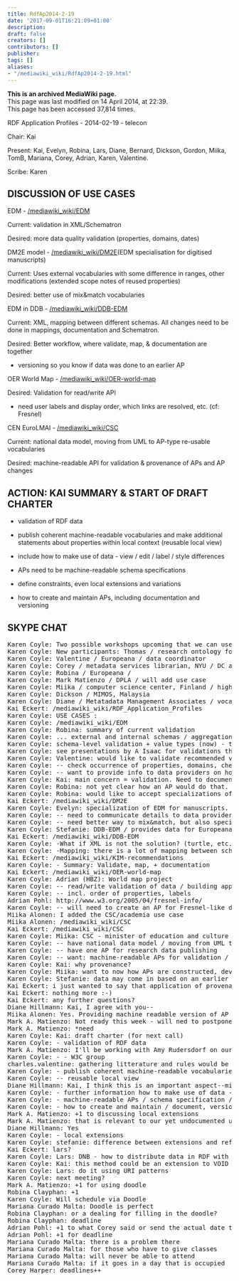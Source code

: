 ```yaml
---
title: RdfAp2014-2-19
date: '2017-09-01T16:21:09+01:00'
description: 
draft: false
creators: []
contributors: []
publisher: 
tags: []
aliases:
- "/mediawiki_wiki/RdfAp2014-2-19.html"
---
```


 **This is an archived MediaWiki page.**  
This page was last modified on 14 April 2014, at 22:39.  
This page has been accessed 37,814 times.

RDF Application Profiles - 2014-02-19 - telecon

Chair: Kai

Present: Kai, Evelyn, Robina, Lars, Diane, Bernard, Dickson, Gordon, Miika, TomB, Mariana, Corey, Adrian, Karen, Valentine.

Scribe: Karen

## DISCUSSION OF USE CASES

EDM - [/mediawiki_wiki/EDM](/mediawiki_wiki/EDM)

Current: validation in XML/Schematron

Desired: more data quality validation (properties, domains, dates)

DM2E model - [/mediawiki_wiki/DM2E](/mediawiki_wiki/DM2E)(EDM specialisation for digitised manuscripts)

Current: Uses external vocabularies with some difference in ranges, other modifications (extended scope notes of reused properties)

Desired: better use of mix&match vocabularies

EDM in DDB - [/mediawiki_wiki/DDB-EDM](/mediawiki_wiki/DDB-EDM)

Current: XML, mapping between different schemas. All changes need to be done in mappings, documentation and Schematron.

Desired: Better workflow, where validate, map, & documentation are together

- versioning so you know if data was done to an earlier AP

OER World Map - [/mediawiki_wiki/OER-world-map](/mediawiki_wiki/OER-world-map)

Desired: Validation for read/write API

- need user labels and display order, which links are resolved, etc. (cf: Fresnel)

CEN EuroLMAI - [/mediawiki_wiki/CSC](/mediawiki_wiki/CSC)

Current: national data model, moving from UML to AP-type re-usable vocabularies

Desired: machine-readable API for validation & provenance of APs and AP changes

## ACTION: KAI SUMMARY & START OF DRAFT CHARTER

- validation of RDF data

- publish coherent machine-readable vocabularies and make additional statements about properties within local context (reusable local view)

- include how to make use of data - view / edit / label / style differences

- APs need to be machine-readable schema specifications

- define constraints, even local extensions and variations

- how to create and maintain APs, including documentation and versioning

## SKYPE CHAT
<pre>
Karen Coyle: Two possible workshops upcoming that we can use to discuss APs
Karen Coyle: New participants: Thomas / research ontology for social sciences; model transformations based on meta-modeling.
Karen Coyle: Valentine / Europeana / data coordinator
Karen Coyle: Corey / metadata services librarian, NYU / DC architecture forum / RDF in Blacklight, Hydra, Fedora
Karen Coyle: Robina / Europeana /
Karen Coyle: Mark Matienzo / DPLA / will add use case
Karen Coyle: Miika / computer science center, Finland / higher ed and academia
Karen Coyle: Dickson / MIMOS, Malaysia
Karen Coyle: Diane / Metatadata Management Associates / vocabulary development, registries
Kai Eckert: /mediawiki_wiki/RDF_Application_Profiles
Karen Coyle: USE CASES :
Karen Coyle: /mediawiki_wiki/EDM
Karen Coyle: Robina: summary of current validation
Karen Coyle: ... external and internal schemas / aggregation of data sources; use XML schema to check validity, cardinality, etc. Use Schematron rules
Karen Coyle: schema-level validation + value types (now) - this is minimal but they would like to do other things
Karen Coyle: see presentations by A Isaac for validations they would like to do but cannot do now
Karen Coyle: Valentine: would like to validate recommended values / more data quality validation
Karen Coyle: -- check occurrence of properties, domains, check dates
Karen Coyle: -- want to provide info to data providers on how to improve input
Karen Coyle: Kai: main concern = validation. Need to document? publish?
Karen Coyle: Robina: not yet clear how an AP would do that. Valentine: could be a document that could be read by providers
Karen Coyle: Robina: would like to accept specializations of EDM from providers
Kai Eckert: /mediawiki_wiki/DM2E
Karen Coyle: Evelyn: specialization of EDM for manuscripts. Main issue: using various external vocabs; sometimes ranges vary from original, or desire to make modifications
Karen Coyle: -- need to communicate details to data providers / have a large document / specialized model is subclassed to EDM
Karen Coyle: -- need better way to mix&amp;match, but also specialize for EDM
Karen Coyle: Stefanie: DDB-EDM / provides data for Europeana but also keep the data in their own system. Working on an XML schema and schematron
Kai Eckert: /mediawiki_wiki/DDB-EDM
Karen Coyle: -What if XML is not the solution? (turtle, etc.)
Karen Coyle: -Mapping: there is a lot of mapping between schemas / every change has to be done in mappings, in documentation, is schematron. Need a better workflow.
Kai Eckert: /mediawiki_wiki/KIM-recommendations
Karen Coyle: - Summary: Validate, map, + documentation
Kai Eckert: /mediawiki_wiki/OER-world-map
Karen Coyle: Adrian (HBZ): World map project
Karen Coyle: -- read/write validation of data / building applications on an API, needs user labels and display order, resolution of links
Karen Coyle: -- incl. order of properties, labels
Adrian Pohl: http://www.w3.org/2005/04/fresnel-info/
Karen Coyle: -- will need to create an AP for Fresnel-like display
Miika Alonen: I added the CSC/academia use case
Miika Alonen: /mediawiki_wiki/CSC
Kai Eckert: /mediawiki_wiki/CSC
Karen Coyle: Miika: CSC - minister of education and culture / data storage and management for education
Karen Coyle: -- have national data model / moving from UML to AP-type or core vocabularies that can be re-used
Karen Coyle: -- have one AP for research data publishing
Karen Coyle: -- want: machine-readable APs for validation / track provenance of APs
Karen Coyle: Kai: why provenance?
Karen Coyle: Miika: want to now how APs are constructed, developed / do not know who made changes to data model
Karen Coyle: Stefanie: data may come in based on an earlier model / need to know "generation" , version of AP
Kai Eckert: i just wanted to say that application of provenance information beyond versioning of APs could be interesting
Kai Eckert: nothing more :-)
Kai Eckert: any further questions?
Diane Hillmann: Kai, I agree with you--
Miika Alonen: Yes. Providing machine readable version of AP would enable full use of PROV.
Mark A. Matienzo: Not ready this week - will ned to postpone
Mark A. Matienzo: *need
Karen Coyle: Kai: draft charter (for next call)
Karen Coyle: - validation of RDF data
Mark A. Matienzo: I'll be working with Amy Rudersdorf on our end to write up our use case and will send a notice to DC-Architecture when it's on the wiki.
Karen Coyle: - - W3C group
charles.valentine: gathering litterature and rules would be already good
Karen Coyle: - publish coherent machine-readable vocabularies / but make additional statements about properties within local context
Karen Coyle: -- reusable local view
Diane Hillmann: Kai, I think this is an important aspect--might include local extension too?
Karen Coyle: - further information how to make use of data - view / edit / label / style differences
Karen Coyle: - machine-readable APs / schema specification / constraints (even local)
Karen Coyle: - how to create and maintain / document, versioning,
Mark A. Matienzo: +1 to discussing local extensions
Mark A. Matienzo: that is relevant to our yet undocumented use case for DPLA.
Diane Hillmann: Yes
Karen Coyle: - local extensions
Karen Coyle: stefanie: difference between extensions and refinements (EDM)
Kai Eckert: lars?
Karen Coyle: Lars: DNB - how to distribute data in RDF with different types of representations / own schema or BIBFRAME schema / how to tell users what profile they are getting, using http headers
Karen Coyle: Kai: this method could be an extension to VOID - point to different representations of the same data
Karen Coyle: Lars: do it using URI patterns
Karen Coyle: next meeting?
Mark A. Matienzo: +1 for using doodle
Robina Clayphan: +1
Karen Coyle: Will schedule via Doodle
Mariana Curado Malta: Doodle is perfect
Robina Clayphan: or a dealing for filling in the doodle?
Robina Clayphan: deadline
Adrian Pohl: +1 to what Corey said or send the actual date to the list earlier
Adrian Pohl: +1 for deadline
Mariana Curado Malta: there is a problem there
Mariana Curado Malta: for those who have to give classes
Mariana Curado Malta: will never be able to attend
Mariana Curado Malta: if it goes in a day that is occupied
Corey Harper: deadlines++

</pre>
